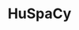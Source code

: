 ---
layout: home

title: HuSpaCy
titleTemplate: Industrial-strength Hungarian natural language processing

hero:
  name: HuSpaCy
  text: Industrial-strength Hungarian natural language processing
  tagline: Simple, powerful, and performant. Meet the modern Hungarian NLP models you've always wanted.
  actions:
    - theme: brand
      text: Get Started
      link: /guide/introduction
    - theme: alt
      text: View on GitHub
      link: https://github.com/huspacy/huspacy

# features:
#   - title: "Vite: The DX that can't be beat"
#     details: Feel the speed of Vite. Instant server start and lightning fast HMR that stays fast regardless of the app size.
#   - title: Designed to be simplicity first
#     details: With Markdown-centered content, it's built to help you focus on writing and deployed with minimum configuration.
#   - title: Power of Vue meets Markdown
#     details: Enhance your content with all the features of Vue in Markdown, while being able to customize your site with Vue.
#   - title: Fully static yet still dynamic
#     details: Go wild with true SSG + SPA architecture. Static on page load, but engage users with 100% interactivity from there.
---